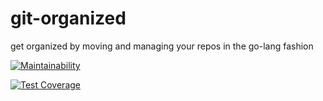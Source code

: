 # git-organized

get organized by moving and managing your repos in the go-lang fashion

[![Maintainability](https://api.codeclimate.com/v1/badges/05b1bfc845f3da309162/maintainability)](https://codeclimate.com/github/rot26/git-organized/maintainability)

[![Test Coverage](https://api.codeclimate.com/v1/badges/05b1bfc845f3da309162/test_coverage)](https://codeclimate.com/github/rot26/git-organized/test_coverage)
